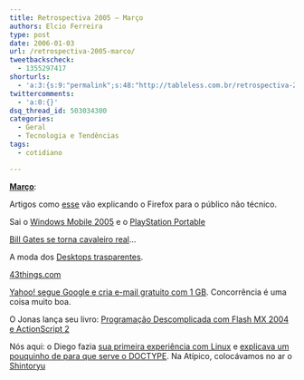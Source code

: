 ```yaml
---
title: Retrospectiva 2005 – Março
authors: Elcio Ferreira
type: post
date: 2006-01-03
url: /retrospectiva-2005-marco/
tweetbackscheck:
  - 1355297417
shorturls:
  - 'a:3:{s:9:"permalink";s:48:"http://tableless.com.br/retrospectiva-2005-marco";s:7:"tinyurl";s:26:"http://tinyurl.com/3cmwek6";s:4:"isgd";s:19:"http://is.gd/8F02w4";}'
twittercomments:
  - 'a:0:{}'
dsq_thread_id: 503034300
categories:
  - Geral
  - Tecnologia e Tendências
tags:
  - cotidiano

---
```

**[Março][1]**:

Artigos como [esse][2] vão explicando o Firefox para o público não técnico. 

Sai o [Windows Mobile 2005][3] e o [PlayStation Portable][4]

[Bill Gates se torna cavaleiro real][5]&#8230;

A moda dos [Desktops trasparentes][6].

[43things.com][7]

[Yahoo! segue Google e cria e-mail gratuito com 1 GB][8]. Concorrência é uma coisa muito boa.

O Jonas lança seu livro: [Programação Descomplicada com Flash MX 2004 e ActionScript 2][9]

Nós aqui: o Diego fazia [sua primeira experiência com Linux][10] e [explicava um pouquinho de para que serve o DOCTYPE][11]. Na Atípico, colocávamos no ar o [Shintoryu][12]

 [1]: http://tableless.com.br/2005/03/
 [2]: http://computer.howstuffworks.com/firefox.htm
 [3]: http://www.mobilelife.com.br/2005/03/31/256
 [4]: http://www.us.playstation.com/consoles.aspx?id=4
 [5]: http://info.abril.com.br/aberto/infonews/032005/02032005-4.shl
 [6]: http://www.crisdias.com/2005/03/28/um-novo-sentido-para-a-expressao-cor-transparente/
 [7]: http://www.43things.com/
 [8]: http://www1.folha.uol.com.br/folha/informatica/ult124u18206.shtml
 [9]: http://afiliados.submarino.com.br/books_productdetails.asp?Query=ProductPage&ProdTypeId=1&franq=132130&ProdId=295347
 [10]: http://tableless.com.br/desenvolvendo_no_linux
 [11]: http://tableless.com.br/doctype
 [12]: http://www.shintoryu.com.br/